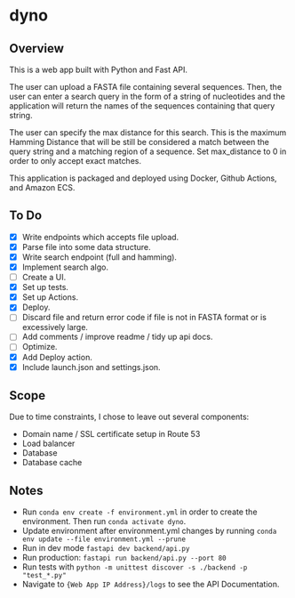 # dyno

## Overview

This is a web app built with Python and Fast API.

The user can upload a FASTA file containing several sequences. Then, the user can enter a search query in the form of a string of nucleotides and the application will return the names of the sequences containing that query string.

The user can specify the max distance for this search. This is the maximum Hamming Distance that will be still be considered a match between the query string and a matching region of a sequence. Set max_distance to 0 in order to only accept exact matches. 

This application is packaged and deployed using Docker, Github Actions, and Amazon ECS.

## To Do
- [x] Write endpoints which accepts file upload.
- [x] Parse file into some data structure.
- [x] Write search endpoint (full and hamming).
- [x] Implement search algo.
- [ ] Create a UI.
- [x] Set up tests.
- [x] Set up Actions.
- [x] Deploy.
- [ ] Discard file and return error code if file is not in FASTA format or is excessively large.
- [ ] Add comments / improve readme / tidy up api docs.
- [ ] Optimize.
- [x] Add Deploy action.
- [x] Include launch.json and settings.json.

## Scope
Due to time constraints, I chose to leave out several components:
- Domain name / SSL certificate setup in Route 53
- Load balancer
- Database
- Database cache

## Notes
- Run ```conda env create -f environment.yml``` in order to 
create the environment. Then run ```conda activate dyno```.
- Update environment after environment.yml changes by running ```conda env update --file environment.yml --prune```
- Run in dev mode ```fastapi dev backend/api.py```
- Run production:  ```fastapi run backend/api.py --port 80```
- Run tests with ```python -m unittest discover -s ./backend -p "test_*.py"```
- Navigate to ```{Web App IP Address}/logs``` to see the API Documentation.